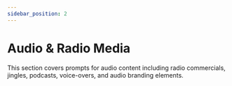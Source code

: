 ```yaml
---
sidebar_position: 2
---
```


# Audio & Radio Media

This section covers prompts for audio content including radio commercials, jingles, podcasts, voice-overs, and audio branding elements.
